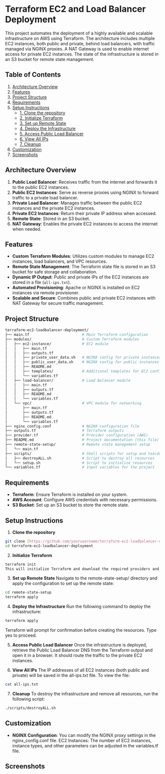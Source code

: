 # Terraform EC2 and Load Balancer Deployment

This project automates the deployment of a highly available and scalable infrastructure on AWS using Terraform. The architecture includes multiple EC2 instances, both public and private, behind load balancers, with traffic managed via NGINX proxies. A NAT Gateway is used to enable internet access for private EC2 instances. The state of the infrastructure is stored in an S3 bucket for remote state management.

## Table of Contents

1. [Architecture Overview](#architecture-overview)
2. [Features](#features)
3. [Project Structure](#project-structure)
4. [Requirements](#requirements)
5. [Setup Instructions](#setup-instructions)
    - [1. Clone the repository](#1-clone-the-repository)
    - [2. Initialize Terraform](#2-initialize-terraform)
    - [3. Set up Remote State](#3-set-up-remote-state)
    - [4. Deploy the Infrastructure](#4-deploy-the-infrastructure)
    - [5. Access Public Load Balancer](#5-access-public-load-balancer)
    - [6. View All IPs](#6-view-all-ips)
    - [7. Cleanup](#7-cleanup)
6. [Customization](#customization)
7. [Screenshots](#screenshots)



## Architecture Overview

1. **Public Load Balancer**: Receives traffic from the internet and forwards it to the public EC2 instances.
2. **Public EC2 Instances**: Serve as reverse proxies using NGINX to forward traffic to a private load balancer.
3. **Private Load Balancer**: Manages traffic between the public EC2 instances and the private EC2 instances.
4. **Private EC2 Instances**: Return their private IP address when accessed.
5. **Remote State**: Stored in an S3 bucket.
6. **NAT Gateway**: Enables the private EC2 instances to access the internet when needed.

## Features

- **Custom Terraform Modules**: Utilizes custom modules to manage EC2 instances, load balancers, and VPC resources.
- **Remote State Management**: The Terraform state file is stored in an S3 bucket for safe storage and collaboration.
- **Dynamic IP Output**: Public and private IPs of the EC2 instances are stored in a file (`all-ips.txt`).
- **Automated Provisioning**: Apache or NGINX is installed on EC2 instances via remote provisioner.
- **Scalable and Secure**: Combines public and private EC2 instances with NAT Gateway for secure traffic management.

## Project Structure

```bash
terraform-ec2-loadbalancer-deployment/
├── main.tf                        # Main Terraform configuration
├── modules/                       # Custom Terraform modules
│   ├── ec2-instance/              # EC2 module
│   │   ├── main.tf
│   │   ├── outputs.tf
│   │   ├── private_user_data.sh   # NGINX config for private instances
│   │   ├── public_user_data.sh    # NGINX config for public instances
│   │   ├── README.md
│   │   ├── templates/             # Additional templates for EC2 config
│   │   └── variables.tf
│   ├── load-balancer/             # Load Balancer module
│   │   ├── main.tf
│   │   ├── outputs.tf
│   │   ├── README.md
│   │   └── variables.tf
│   └── vpc/                       # VPC module for networking
│       ├── main.tf
│       ├── outputs.tf
│       ├── README.md
│       └── variables.tf
├── nginx_config.conf              # NGINX configuration file
├── outputs.tf                     # Terraform outputs
├── provider.tf                    # Provider configuration (AWS)
├── README.md                      # Project documentation (this file)
├── remote-state-setup/            # Remote state management setup
│   └── main.tf
├── scripts/                       # Shell scripts for setup and teardown
│   ├── destroyALL.sh              # Script to destroy all resources
│   └── setup.sh                   # Script to initialize resources
└── variables.tf                   # Input variables for the project
```
## Requirements
- **Terraform**: Ensure Terraform is installed on your system.
- **AWS Account**: Configure AWS credentials with necessary permissions.
- **S3 Bucket**: Set up an S3 bucket to store the remote state.

## Setup Instructions
1. **Clone the repository**
```bash
git clone [https://github.com/yourusername/terraform-ec2-loadbalancer-deployment.git](https://github.com/Black-5-Knight/terraform-ec2-loadbalancer-deployment.git)
cd terraform-ec2-loadbalancer-deployment
```

2. **Initialize Terraform**
   
```bash
terraform init
This will initialize Terraform and download the required providers and modules.
```
3. **Set up Remote State**
Navigate to the remote-state-setup/ directory and apply the configuration to set up the remote state:

```bash
cd remote-state-setup
terraform apply
```
4. **Deploy the Infrastructure**
Run the following command to deploy the infrastructure:

```bash
terraform apply
```
 Terraform will prompt for confirmation before creating the resources. Type yes to proceed.

5. **Access Public Load Balancer**
Once the infrastructure is deployed, retrieve the Public Load Balancer DNS from the Terraform output and open it in a browser. It should route the traffic to the private EC2 instances.

6. **View All IPs**
The IP addresses of all EC2 instances (both public and private) will be saved in the all-ips.txt file. To view the file:

```bash
cat all-ips.txt
```
7. **Cleanup**
To destroy the infrastructure and remove all resources, run the following script:

```bash
./scripts/destroyALL.sh
```
## Customization 
- **NGINX Configuration**: You can modify the NGINX proxy settings in the nginx_config.conf file.
EC2 Instances: The number of EC2 instances, instance types, and other parameters can be adjusted in the variables.tf file.
## Screenshots

